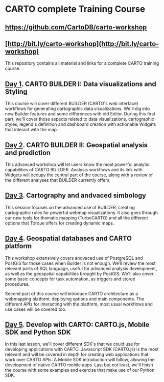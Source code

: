 CARTO complete Training Course
==============================

## https://github.com/CartoDB/carto-workshop 

## [http://bit.ly/carto-workshop](http://bit.ly/carto-workshop)

This repository contains all material and links for a complete CARTO training course.

## [Day 1](01-builder-visualization/README.md). CARTO BUILDER I: Data visualizations and Styling

This course will cover different BUILDER (CARTO's web interface) workflows for generating cartographic data visualizations. We'll dig into new Builder features and some differences with old Editor. During this first part, we'll cover those aspects related to data visualizations, cartographic styles, legend's definition and dashboard creation with actionable Widgets that interact with the map. 

## [Day 2](02-builder-analysis/README.md). CARTO BUILDER II: Geospatial analysis and prediction

This advanced workshop will let users know the most powerful analytic capabilities of CARTO BUILDER. Analysis workflows and its link with Widgets will occupy the central part of the course, along with a review of the different analyses that BUILDER currently offers.

## [Day 3](03-cartography/README.md). Cartography and andvaced simbology

This session focuses on the advanced use of BUILDER, creating cartographic rules for powerful webmap visualizations. It also goes through our new tools for thematic mapping (TurboCARTO) and all the different options that Torque offers for creating dynamic maps.

## [Day 4](04-database/README.md). Geospatial databases and CARTO platform

This workshop extensively covers andvaced use of PostgreSQL and PostGIS for those cases when Builder is not enough. We'll review the most relevant parts of SQL language, useful for advanced analysis development, as well as the geospatial capabilities brought by PostGIS. We'll also cover some basic concepts for task automation, as triggers and stored procedures.

Second part of this course will introduce CARTO architecture as a webmapping platform, deploying options and main components. The different APIs for interacting with the platform, most usual workflows and use cases will be covered too.

## [Day 5](05-sdks/README.md). Develop with CARTO: CARTO.js, Mobile SDK and Python SDK

In this last lesson, we'll cover different SDK's that we could use for developing applications with CARTO.
Javascript SDK (CARTO.js) is the most relevant and will be covered in depth for creating web applications that work over CARTO APIs. 
A Mobile SDK introduction will follow, allowing the development of native CARTO mobile apps. 
Last but not least, we'll finish the course with some examples and exercise that make use of our Python SDK.